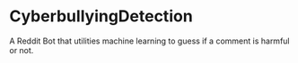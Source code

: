 # CyberbullyingDetection
A Reddit Bot that utilities machine learning to guess if a comment is harmful or not. 
